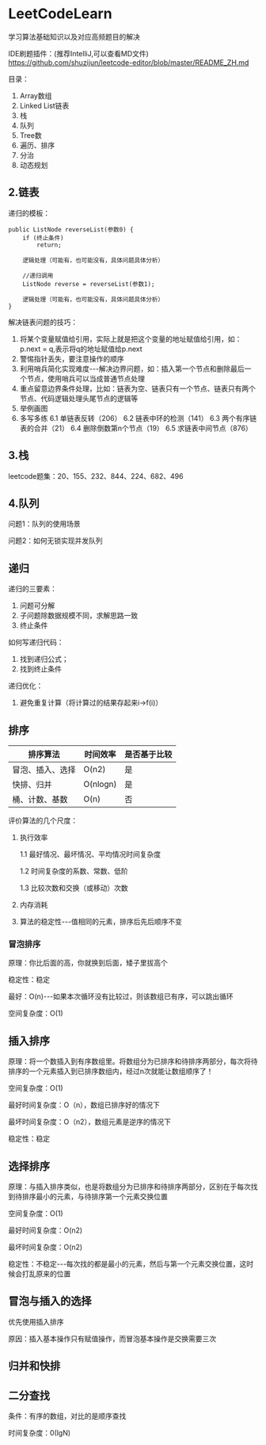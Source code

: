 # LeetCodeLearn
学习算法基础知识以及对应高频题目的解决

IDE刷题插件：(推荐IntelliJ,可以查看MD文件)
https://github.com/shuzijun/leetcode-editor/blob/master/README_ZH.md

目录：
1. Array数组
2. Linked List链表
3. 栈
4. 队列
5. Tree数
6. 遍历、排序
7. 分治
8. 动态规划

## 2.链表
递归的模板：
```
public ListNode reverseList(参数0) {
    if (终止条件)
        return;

    逻辑处理（可能有，也可能没有，具体问题具体分析）

    //递归调用
    ListNode reverse = reverseList(参数1);

    逻辑处理（可能有，也可能没有，具体问题具体分析）
}
```

解决链表问题的技巧：
1. 将某个变量赋值给引用，实际上就是把这个变量的地址赋值给引用，如：p.next = q,表示将q的地址赋值给p.next
2. 警惕指针丢失，要注意操作的顺序
3. 利用哨兵简化实现难度---解决边界问题，如：插入第一个节点和删除最后一个节点，使用哨兵可以当成普通节点处理
4. 重点留意边界条件处理，比如：链表为空、链表只有一个节点、链表只有两个节点、代码逻辑处理头尾节点的逻辑等
5. 举例画图
6. 多写多练
    6.1 单链表反转（206）
    6.2 链表中环的检测（141）
    6.3 两个有序链表的合并（21）
    6.4 删除倒数第n个节点（19）
    6.5 求链表中间节点（876）
    
## 3.栈
leetcode题集：20、155、232、844、224、682、496

## 4.队列
问题1：队列的使用场景

问题2：如何无锁实现并发队列

## 递归
递归的三要素：
1. 问题可分解
2. 子问题除数据规模不同，求解思路一致
3. 终止条件

如何写递归代码：
1. 找到递归公式；
2. 找到终止条件

递归优化：
1. 避免重复计算（将计算过的结果存起来i->f(i)）

## 排序
排序算法 | 时间效率 | 是否基于比较
--- | --- | ---
冒泡、插入、选择 | O(n2) | 是
快排、归并| O(nlogn) | 是
桶、计数、基数| O(n) | 否

评价算法的几个尺度：
1. 执行效率

    1.1 最好情况、最坏情况、平均情况时间复杂度
    
    1.2 时间复杂度的系数、常数、低阶
    
    1.3 比较次数和交换（或移动）次数
2. 内存消耗
3. 算法的稳定性---值相同的元素，排序后先后顺序不变  

### 冒泡排序
原理：你比后面的高，你就换到后面，矮子里拔高个

稳定性：稳定  

最好：O(n)---如果本次循环没有比较过，则该数组已有序，可以跳出循环

空间复杂度：O(1)

## 插入排序
原理：将一个数插入到有序数组里。将数组分为已排序和待排序两部分，每次将待排序的一个元素插入到已排序数组内，经过n次就能让数组顺序了！

空间复杂度：O(1)

最好时间复杂度：O（n），数组已排序好的情况下

最坏时间复杂度：O（n2），数组元素是逆序的情况下

稳定性：稳定

## 选择排序
原理：与插入排序类似，也是将数组分为已排序和待排序两部分，区别在于每次找到待排序最小的元素，与待排序第一个元素交换位置

空间复杂度：O(1)

最好时间复杂度：O(n2)

最坏时间复杂度：O(n2)

稳定性：不稳定---每次找的都是最小的元素，然后与第一个元素交换位置，这时候会打乱原来的位置

## 冒泡与插入的选择
优先使用插入排序

原因：插入基本操作只有赋值操作，而冒泡基本操作是交换需要三次

## 归并和快排

## 二分查找
条件：有序的数组，对比的是顺序查找

时间复杂度：0(lgN)
